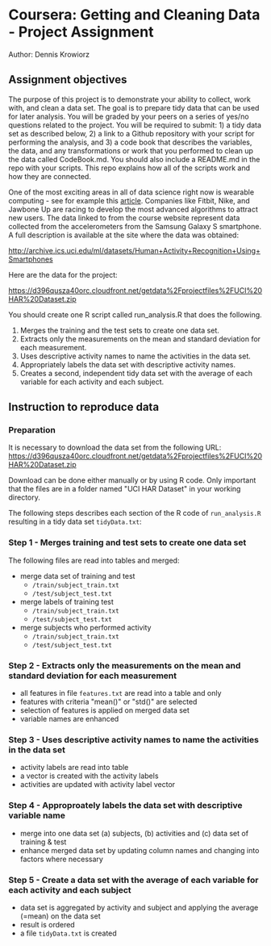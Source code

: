 Coursera: Getting and Cleaning Data - Project Assignment
================
Author: Dennis Krowiorz

Assignment objectives
---------------------

The purpose of this project is to demonstrate your ability to collect, work with, and clean a data set. The goal is to prepare tidy data that can be used for later analysis. You will be graded by your peers on a series of yes/no questions related to the project. You will be required to submit: 1) a tidy data set as described below, 2) a link to a Github repository with your script for performing the analysis, and 3) a code book that describes the variables, the data, and any transformations or work that you performed to clean up the data called CodeBook.md. You should also include a README.md in the repo with your scripts. This repo explains how all of the scripts work and how they are connected.

One of the most exciting areas in all of data science right now is wearable computing - see for example this [article](http://www.insideactivitytracking.com/data-science-activity-tracking-and-the-battle-for-the-worlds-top-sports-brand/). Companies like Fitbit, Nike, and Jawbone Up are racing to develop the most advanced algorithms to attract new users. The data linked to from the course website represent data collected from the accelerometers from the Samsung Galaxy S smartphone. A full description is available at the site where the data was obtained:

<http://archive.ics.uci.edu/ml/datasets/Human+Activity+Recognition+Using+Smartphones>

Here are the data for the project:

<https://d396qusza40orc.cloudfront.net/getdata%2Fprojectfiles%2FUCI%20HAR%20Dataset.zip>

You should create one R script called run\_analysis.R that does the following.

1.  Merges the training and the test sets to create one data set.
2.  Extracts only the measurements on the mean and standard deviation for each measurement.
3.  Uses descriptive activity names to name the activities in the data set.
4.  Appropriately labels the data set with descriptive activity names.
5.  Creates a second, independent tidy data set with the average of each variable for each activity and each subject.

Instruction to reproduce data
-----------------------------

### Preparation

It is necessary to download the data set from the following URL: <https://d396qusza40orc.cloudfront.net/getdata%2Fprojectfiles%2FUCI%20HAR%20Dataset.zip>

Download can be done either manually or by using R code. Only important that the files are in a folder named "UCI HAR Dataset" in your working directory.

The following steps describes each section of the R code of `run_analysis.R` resulting in a tidy data set `tidyData.txt`:

### Step 1 - Merges training and test sets to create one data set

The following files are read into tables and merged:

-   merge data set of training and test
    -   `/train/subject_train.txt`
    -   `/test/subject_test.txt`
-   merge labels of training test
    -   `/train/subject_train.txt`
    -   `/test/subject_test.txt`
-   merge subjects who performed activity
    -   `/train/subject_train.txt`
    -   `/test/subject_test.txt`

### Step 2 - Extracts only the measurements on the mean and standard deviation for each measurement

-   all features in file `features.txt` are read into a table and only
-   features with criteria "mean()" or "std()" are selected
-   selection of features is applied on merged data set
-   variable names are enhanced

### Step 3 - Uses descriptive activity names to name the activities in the data set

-   activity labels are read into table
-   a vector is created with the activity labels
-   activities are updated with activity label vector

### Step 4 - Approproately labels the data set with descriptive variable name

-   merge into one data set (a) subjects, (b) activities and (c) data set of training & test
-   enhance merged data set by updating column names and changing into factors where necessary

### Step 5 - Create a data set with the average of each variable for each activity and each subject

-   data set is aggregated by activity and subject and applying the average (=mean) on the data set
-   result is ordered
-   a file `tidyData.txt` is created
